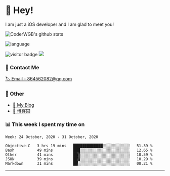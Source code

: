 # 👋 Hey!


I am just a iOS developer and I am glad to meet you!

![CoderWGB's github stats](https://github-readme-stats.vercel.app/api?username=WangGuibin&&show_icons=true&&title_color=1abc9c&&icon_color=1abc9c)

![language](https://github-readme-stats.vercel.app/api/top-langs/?username=WangGuibin&hide_langs_below=1&theme=default&line_height=27&layout=compact)


<img src="https://visitor-badge.laobi.icu/badge?page_id=wangguibin.wangguibin" alt="visitor badge"/>       
<a title="Hits" target="_blank" href="https://github.com/wangguibin/wangguibin"><img src="https://hits.b3log.org/wangguibin/wangguibin.svg"></a>



### 📮 Contact Me

[🏷 Email - 864562082@qq.com](mailto:864562082@qq.com)


### 🤪 Other

- [📌 My Blog](http://wangguibin.github.io/hexo-github-action)
- [📌 博客园](https://www.cnblogs.com/wgb1234/)

### 📊 This week I spent my time on

<!--START_SECTION:waka-->
```text
Week: 24 October, 2020 - 31 October, 2020

Objective-C   3 hrs 19 mins   █████████████░░░░░░░░░░░░   51.39 % 
Bash          49 mins         ███░░░░░░░░░░░░░░░░░░░░░░   12.65 % 
Other         41 mins         ██▓░░░░░░░░░░░░░░░░░░░░░░   10.59 % 
JSON          39 mins         ██▓░░░░░░░░░░░░░░░░░░░░░░   10.29 % 
Markdown      31 mins         ██░░░░░░░░░░░░░░░░░░░░░░░   08.21 % 
```
<!--END_SECTION:waka-->

---
